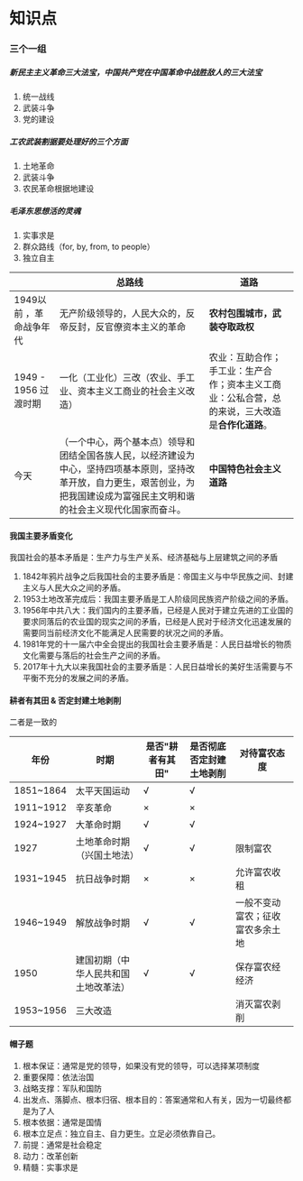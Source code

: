 # 知识点

### 三个一组

##### 新民主主义革命三大法宝，中国共产党在中国革命中战胜敌人的三大法宝

1. 统一战线
2. 武装斗争
3. 党的建设

##### 工农武装割据要处理好的三个方面

1. 土地革命
2. 武装斗争
3. 农民革命根据地建设

##### 毛泽东思想活的灵魂

1. 实事求是
2. 群众路线（for, by, from, to people）
3. 独立自主





|                         | 总路线                                                       | 道路                                                         |
| ----------------------- | ------------------------------------------------------------ | ------------------------------------------------------------ |
| 1949以前 ，革命战争年代 | 无产阶级领导的，人民大众的，反帝反封，反官僚资本主义的革命   | **农村包围城市，武装夺取政权**                               |
| 1949 - 1956 过渡时期    | 一化（工业化）三改（农业、手工业、资本主义工商业的社会主义改造） | 农业：互助合作；手工业：生产合作；资本主义工商业：公私合营，总的来说，三大改造是**合作化道路**。 |
| 今天                    | （一个中心，两个基本点）领导和团结全国各族人民，以经济建设为中心，坚持四项基本原则，坚持改革开放，自力更生，艰苦创业，为把我国建设成为富强民主文明和谐的社会主义现代化国家而奋斗。 | **中国特色社会主义道路**                                     |



#### 我国主要矛盾变化

我国社会的基本矛盾是：生产力与生产关系、经济基础与上层建筑之间的矛盾

1. 1842年鸦片战争之后我国社会的主要矛盾是：帝国主义与中华民族之间、封建主义与人民大众之间的矛盾。
2. 1953土地改革完成后：我国主要矛盾是工人阶级同民族资产阶级之间的矛盾。
3. 1956年中共八大：我们国内的主要矛盾，已经是人民对于建立先进的工业国的要求同落后的农业国的现实之间的矛盾，已经是人民对于经济文化迅速发展的需要同当前经济文化不能满足人民需要的状况之间的矛盾。
4. 1981年党的十一届六中全会提出的我国社会主要矛盾是：人民日益增长的物质文化需要与落后的社会生产之间的矛盾。
5. 2017年十九大以来我国社会的主要矛盾是：人民日益增长的美好生活需要与不平衡不充分的发展之间的矛盾。 





#### 耕者有其田 & 否定封建土地剥削

二者是一致的

| 年份      | 时期                                 | 是否"耕者有其田" | 是否彻底否定封建土地剥削 | 对待富农态度                     |
| --------- | ------------------------------------ | ---------------- | ------------------------ | -------------------------------- |
| 1851~1864 | 太平天国运动                         | √                | √                        |                                  |
| 1911~1912 | 辛亥革命                             | ×                | ×                        |                                  |
| 1924~1927 | 大革命时期                           | √                | √                        |                                  |
| 1927      | 土地革命时期（兴国土地法）           | √                | √                        | 限制富农                         |
| 1931~1945 | 抗日战争时期                         | ×                | ×                        | 允许富农收租                     |
| 1946~1949 | 解放战争时期                         | √                | √                        | 一般不变动富农；征收富农多余土地 |
| 1950      | 建国初期（中华人民共和国土地改革法） | √                | √                        | 保存富农经经济                   |
| 1953~1956 | 三大改造                             |                  |                          | 消灭富农剥削                     |



#### 帽子题

1. 根本保证：通常是党的领导，如果没有党的领导，可以选择某项制度
2. 重要保障：依法治国
3. 战略支撑：军队和国防
4. 出发点、落脚点、根本归宿、根本目的：答案通常和人有关，因为一切最终都是为了人
5. 根本依据：通常是国情
6. 根本立足点：独立自主、自力更生。立足必须依靠自己。
7. 前提：通常是社会稳定
8. 动力：改革创新
9. 精髓：实事求是

